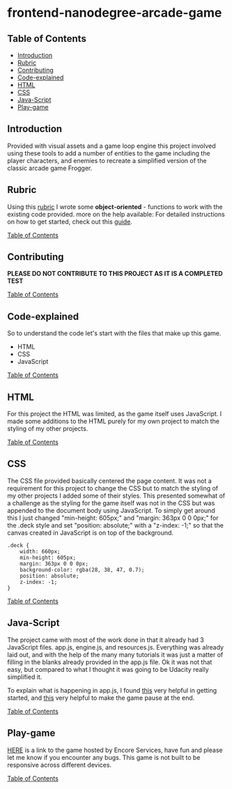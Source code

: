 # frontend-nanodegree-arcade-game

## Table of Contents

* [Introduction](#introduction)
* [Rubric](#rubric)
* [Contributing](#contributing)
* [Code-explained](#code-explained)
* [HTML](#html)
* [CSS](#css)
* [Java-Script](#java-script)
* [Play-game](#play-game)

## Introduction

Provided with visual assets and a game loop engine this project involved using these tools to add a number of entities to the game including the player characters, and enemies to recreate a simplified version of the classic arcade game Frogger.

## Rubric

Using this [rubric](https://review.udacity.com/#!/projects/2696458597/rubric) I wrote some **object-oriented** - functions to work with the existing code provided.
more on the help available:
For detailed instructions on how to get started, check out this [guide](https://docs.google.com/document/d/1v01aScPjSWCCWQLIpFqvg3-vXLH2e8_SZQKC8jNO0Dc/pub?embedded=true).

[Table of Contents](#table-of-contents)

## Contributing

**PLEASE DO NOT CONTRIBUTE TO THIS PROJECT AS IT IS A COMPLETED TEST**

[Table of Contents](#table-of-contents)

## Code-explained

So to understand the code let's start with the files that make up this game.

* HTML
* CSS
* JavaScript

[Table of Contents](#table-of-contents)

## HTML
For this project the HTML was limited, as the game itself uses JavaScript. I made some additions to the HTML purely for my own project to match the styling of my other projects.

[Table of Contents](#table-of-contents)

## CSS
The CSS file provided basically centered the page content. It was not a requirement for this project to change the CSS but to match the styling of my other projects I added some of their styles. This presented somewhat of a challenge as the styling for the game itself was not in the CSS but was appended to the document body using JavaScript. To simply get around this I just changed "min-height: 605px;" and "margin: 363px 0 0 0px;" for the .deck style and set "position: absolute;" with a "z-index: -1;" so that the canvas created in JavaScript is on top of the background.
```
.deck {
    width: 660px;
    min-height: 605px;
    margin: 363px 0 0 0px;
    background-color: rgba(28, 38, 47, 0.7);
    position: absolute;
    z-index: -1;
}
```

[Table of Contents](#table-of-contents)

## Java-Script
The project came with most of the work done in that it already had 3 JavaScript files. app.js, engine.js, and resources.js. Everything was already laid out, and with the help of the many many tutorials it was just a matter of filling in the blanks already provided in the app.js file. Ok it was not that easy, but compared to what I thought it was going to be Udacity really simplified it.

To explain what is happening in app.js, I found [this](https://discussions.udacity.com/t/i-dont-understand-how-to-code-classic-arcade-game/527836/2?u=solittletime) very helpful in getting started, and [this](https://matthewcranford.com/arcade-game-walkthrough-part-6-collisions-win-conditions-and-game-resets/) very helpful to make the game pause at the end.

[Table of Contents](#table-of-contents)

## Play-game

[HERE](http://www.encoreservices.co.za/udacity/ClassicArcadeGame/index.html) is a link to the game hosted by Encore Services, have fun and please let me know if you encounter any bugs. This game is not built to be responsive across different devices.

[Table of Contents](#table-of-contents)
